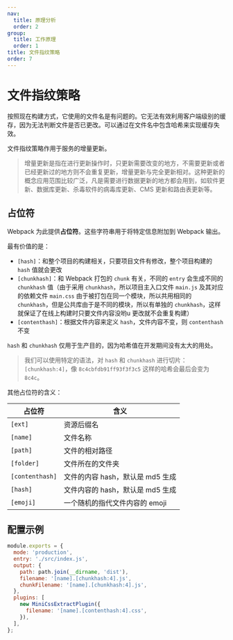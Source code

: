 ```yaml
---
nav:
  title: 原理分析
  order: 2
group:
  title: 工作原理
  order: 1
title: 文件指纹策略
order: 7
---
```


# 文件指纹策略

按照现在构建方式，它使用的文件名是有问题的。它无法有效利用客户端级别的缓存，因为无法判断文件是否已更改。可以通过在文件名中包含哈希来实现缓存失效。

文件指纹策略作用于服务的增量更新。

> 增量更新是指在进行更新操作时，只更新需要改变的地方，不需要更新或者已经更新过的地方则不会重复更新，增量更新与完全更新相对。这种更新的概念应用范围比较广泛，凡是需要进行数据更新的地方都会用到，如软件更新、数据库更新、杀毒软件的病毒库更新、CMS 更新和路由表更新等。

## 占位符

Webpack 为此提供**占位符**。这些字符串用于将特定信息附加到 Webpack 输出。

最有价值的是：

- `[hash]`：和整个项目的构建相关，只要项目文件有修改，整个项目构建的 `hash` 值就会更改
- `[chunkhash]`：和 Webpack 打包的 `chunk` 有关，不同的 `entry` 会生成不同的 `chunkhash` 值（由于采用 `chunkhash`，所以项目主入口文件 `main.js` 及其对应的依赖文件 `main.css` 由于被打包在同一个模块，所以共用相同的 `chunkhash`，但是公共库由于是不同的模块，所以有单独的 `chunkhash`，这样就保证了在线上构建时只要文件内容没哟u 更改就不会重复构建）
- `[contenthash]`：根据文件内容来定义 `hash`，文件内容不变，则 `contenthash` 不变

`hash` 和 `chunkhash` 仅用于生产目的，因为哈希值在开发期间没有太大的用处。

> 我们可以使用特定的语法，对 `hash` 和 `chunkhash` 进行切片：`[chunkhash:4]`，像 `8c4cbfdb91ff93f3f3c5` 这样的哈希会最后会变为 `8c4c`。

其他占位符的含义：

| 占位符          | 含义                             |
| --------------- | -------------------------------- |
| `[ext]`         | 资源后缀名                       |
| `[name]`        | 文件名称                         |
| `[path]`        | 文件的相对路径                   |
| `[folder]`      | 文件所在的文件夹                 |
| `[contenthash]` | 文件的内容 hash，默认是 md5 生成 |
| `[hash]`        | 文件内容的 hash，默认是 md5 生成 |
| `[emoji]`       | 一个随机的指代文件内容的 emoji   |

## 配置示例

```js
module.exports = {
  mode: 'production',
  entry: './src/index.js',
  output: {
    path: path.join(__dirname, 'dist'),
    filename: '[name].[chunkhash:4].js',
    chunkFilename: '[name].[chunkhash:4].js',
  },
  plugins: [
    new MiniCssExtractPlugin({
      filename: '[name].[contenthash:4].css',
    }),
  ],
};
```
